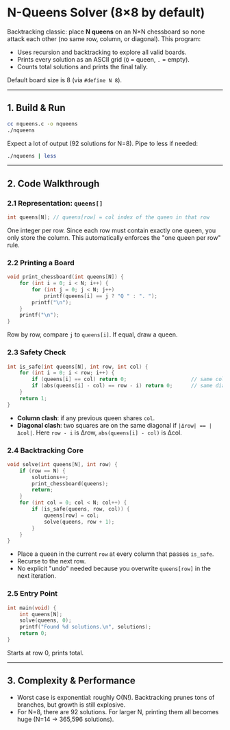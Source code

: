 # N-Queens Solver (8×8 by default)

Backtracking classic: place **N queens** on an N×N chessboard so none attack each other (no same row, column, or diagonal). This program:

* Uses recursion and backtracking to explore all valid boards.
* Prints every solution as an ASCII grid (`Q` = queen, `.` = empty).
* Counts total solutions and prints the final tally.

Default board size is 8 (via `#define N 8`).

---

## 1. Build & Run

```bash
cc nqueens.c -o nqueens
./nqueens
```

Expect a lot of output (92 solutions for N=8). Pipe to less if needed:

```bash
./nqueens | less
```

---

## 2. Code Walkthrough

### 2.1 Representation: `queens[]`

```c
int queens[N]; // queens[row] = col index of the queen in that row
```

One integer per row. Since each row must contain exactly one queen, you only store the column. This automatically enforces the "one queen per row" rule.

### 2.2 Printing a Board

```c
void print_chessboard(int queens[N]) {
    for (int i = 0; i < N; i++) {
        for (int j = 0; j < N; j++)
            printf(queens[i] == j ? "Q " : ". ");
        printf("\n");
    }
    printf("\n");
}
```

Row by row, compare `j` to `queens[i]`. If equal, draw a queen.

### 2.3 Safety Check

```c
int is_safe(int queens[N], int row, int col) {
    for (int i = 0; i < row; i++) {
        if (queens[i] == col) return 0;                     // same column
        if (abs(queens[i] - col) == row - i) return 0;      // same diagonal
    }
    return 1;
}
```

* **Column clash**: if any previous queen shares `col`.
* **Diagonal clash**: two squares are on the same diagonal if `|Δrow| == |Δcol|`. Here `row - i` is Δrow, `abs(queens[i] - col)` is Δcol.

### 2.4 Backtracking Core

```c
void solve(int queens[N], int row) {
    if (row == N) {
        solutions++;
        print_chessboard(queens);
        return;
    }
    for (int col = 0; col < N; col++) {
        if (is_safe(queens, row, col)) {
            queens[row] = col;
            solve(queens, row + 1);
        }
    }
}
```

* Place a queen in the current `row` at every column that passes `is_safe`.
* Recurse to the next row.
* No explicit "undo" needed because you overwrite `queens[row]` in the next iteration.

### 2.5 Entry Point

```c
int main(void) {
    int queens[N];
    solve(queens, 0);
    printf("Found %d solutions.\n", solutions);
    return 0;
}
```

Starts at row 0, prints total.

---

## 3. Complexity & Performance

* Worst case is exponential: roughly O(N!). Backtracking prunes tons of branches, but growth is still explosive.
* For N=8, there are 92 solutions. For larger N, printing them all becomes huge (N=14 → 365,596 solutions).